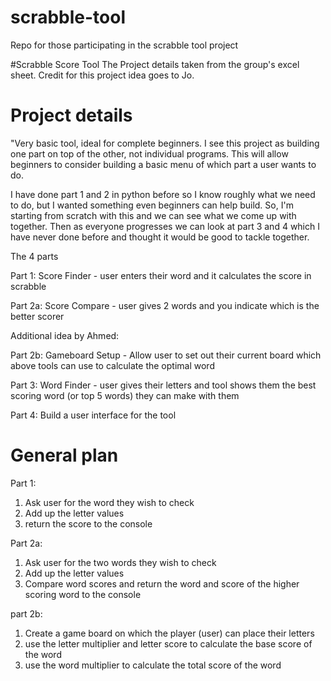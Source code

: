 # scrabble-tool
Repo for those participating in the scrabble tool project



#Scrabble Score Tool
The Project details taken from the group's excel sheet.
Credit for this project idea goes to Jo.



# Project details
"Very basic tool, ideal for complete beginners.
I see this project as building one part on top of the other, not individual programs. This will allow beginners to consider building a basic menu of which part a user wants to do.

I have done part 1 and 2 in python before so I know roughly what we need to do, but I wanted something even beginners can help build. So, I'm starting from scratch with this and we can see what we come up with together. Then as everyone progresses we can look at part 3 and 4 which I have never done before and thought it would be good to tackle together.

The 4 parts

Part 1: Score Finder - user enters their word and it calculates the score in scrabble

Part 2a: Score Compare - user gives 2 words and you indicate which is the better scorer

Additional idea by Ahmed:  

Part 2b: Gameboard Setup - Allow user to set out their current board which above tools can use to calculate the optimal word

Part 3: Word Finder - user gives their letters and tool shows them the best scoring word (or top 5 words) they can make with them

Part 4: Build a user interface for the tool





# General plan
Part 1:
1. Ask user for the word they wish to check
2. Add up the letter values
3. return the score to the console

Part 2a:
1. Ask user for the two words they wish to check
2. Add up the letter values 
3. Compare word scores and return the word and score of the higher scoring word to the console

part 2b:
1. Create a game board on which the player (user) can place their letters
2. use the letter multiplier and letter score to calculate the base score of the word
3. use the word multiplier to calculate the total score of the word
